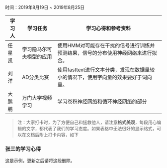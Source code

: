 时间：2019年8月19日 ~ 2019年8月25日

学习人|学习任务|学习心得和参考资料
------ | ------ | ------ 
任星凯|学习隐马尔可夫模型的应用|使用HMM对可能存在干扰的信号进行训练并预测结果，信号的分布使用神经网络来进行拟合。|
刘洋|AD分类比赛|使用fasttext进行文本分类，发现在数据量较小的情况下，使用字向量的效果要好于词向量。|
大鹏鹏|万门大学视频学习|学习卷积神经网络和循环神经网络的部分|

> 注：大家打卡时，为了方便自己和拯救他人，请注意**格式美观**，每段用心编辑的文字，都代表了我们的学习态度。如果表格中无法很好的显示格式，可以在文档后附上打卡内容，如下

### 张三的学习心得
这是示例，更新之后请将这段删除。
